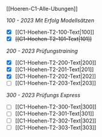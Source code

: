[[Hoeren-C1-Alle-Ubungen]]

*100 - 2023 Mit Erfolg Modellsätzen*
- [x] [[C1-Hoehen-T2-100-Text|100]]
- [x] ~~[[C1-Hoehen-T2-101-Text|101]]~~

*200 - 2023 Prüfungstraining*
- [x] [[C1-Hoehen-T2-200-Text|200]]
- [x] [[C1-Hoehen-T2-201-Text|201]]
- [x] [[C1-Hoehen-T2-202-Text|202]]
- [ ] [[C1-Hoehen-T2-203-Text|203]]

*300 - 2023  Prüfungs Express*
- [ ] [[C1-Hoehen-T2-300-Text|300]]
- [ ] [[C1-Hoehen-T2-301-Text|301]]
- [ ] [[C1-Hoehen-T2-302-Text|302]]
- [ ] [[C1-Hoehen-T2-303-Text|303]]
